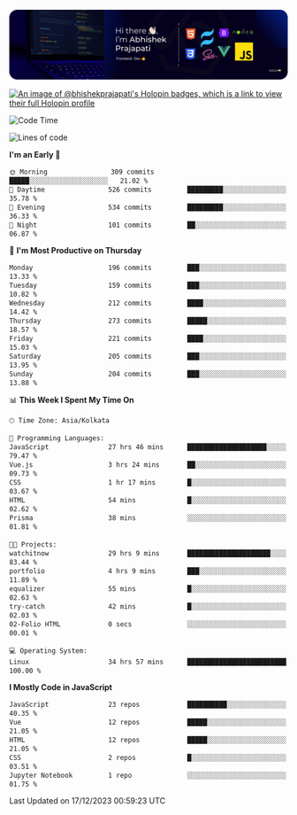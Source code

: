![Banner](./Header.png)

[![An image of @bhishekprajapati's Holopin badges, which is a link to view their full Holopin profile](https://holopin.me/bhishekprajapati)](https://holopin.io/@bhishekprajapati)

<!--START_SECTION:waka-->
![Code Time](http://img.shields.io/badge/Code%20Time-251%20hrs%2049%20mins-blue)

![Lines of code](https://img.shields.io/badge/From%20Hello%20World%20I%27ve%20Written-1.6%20million%20lines%20of%20code-blue)

**I'm an Early 🐤** 

```text
🌞 Morning                309 commits         █████░░░░░░░░░░░░░░░░░░░░   21.02 % 
🌆 Daytime                526 commits         █████████░░░░░░░░░░░░░░░░   35.78 % 
🌃 Evening                534 commits         █████████░░░░░░░░░░░░░░░░   36.33 % 
🌙 Night                  101 commits         ██░░░░░░░░░░░░░░░░░░░░░░░   06.87 % 
```
📅 **I'm Most Productive on Thursday** 

```text
Monday                   196 commits         ███░░░░░░░░░░░░░░░░░░░░░░   13.33 % 
Tuesday                  159 commits         ███░░░░░░░░░░░░░░░░░░░░░░   10.82 % 
Wednesday                212 commits         ████░░░░░░░░░░░░░░░░░░░░░   14.42 % 
Thursday                 273 commits         █████░░░░░░░░░░░░░░░░░░░░   18.57 % 
Friday                   221 commits         ████░░░░░░░░░░░░░░░░░░░░░   15.03 % 
Saturday                 205 commits         ███░░░░░░░░░░░░░░░░░░░░░░   13.95 % 
Sunday                   204 commits         ███░░░░░░░░░░░░░░░░░░░░░░   13.88 % 
```


📊 **This Week I Spent My Time On** 

```text
🕑︎ Time Zone: Asia/Kolkata

💬 Programming Languages: 
JavaScript               27 hrs 46 mins      ████████████████████░░░░░   79.47 % 
Vue.js                   3 hrs 24 mins       ██░░░░░░░░░░░░░░░░░░░░░░░   09.73 % 
CSS                      1 hr 17 mins        █░░░░░░░░░░░░░░░░░░░░░░░░   03.67 % 
HTML                     54 mins             █░░░░░░░░░░░░░░░░░░░░░░░░   02.62 % 
Prisma                   38 mins             ░░░░░░░░░░░░░░░░░░░░░░░░░   01.81 % 

🐱‍💻 Projects: 
watchitnow               29 hrs 9 mins       █████████████████████░░░░   83.44 % 
portfolio                4 hrs 9 mins        ███░░░░░░░░░░░░░░░░░░░░░░   11.89 % 
equalizer                55 mins             █░░░░░░░░░░░░░░░░░░░░░░░░   02.63 % 
try-catch                42 mins             █░░░░░░░░░░░░░░░░░░░░░░░░   02.03 % 
02-Folio HTML            0 secs              ░░░░░░░░░░░░░░░░░░░░░░░░░   00.01 % 

💻 Operating System: 
Linux                    34 hrs 57 mins      █████████████████████████   100.00 % 
```

**I Mostly Code in JavaScript** 

```text
JavaScript               23 repos            ██████████░░░░░░░░░░░░░░░   40.35 % 
Vue                      12 repos            █████░░░░░░░░░░░░░░░░░░░░   21.05 % 
HTML                     12 repos            █████░░░░░░░░░░░░░░░░░░░░   21.05 % 
CSS                      2 repos             █░░░░░░░░░░░░░░░░░░░░░░░░   03.51 % 
Jupyter Notebook         1 repo              ░░░░░░░░░░░░░░░░░░░░░░░░░   01.75 % 
```




 Last Updated on 17/12/2023 00:59:23 UTC
<!--END_SECTION:waka-->
<!--
**bhishekprajapati/bhishekprajapati** is a ✨ _special_ ✨ repository because its `README.md` (this file) appears on your GitHub profile.

Here are some ideas to get you started:

- 🔭 I’m currently working on ...
- 🌱 I’m currently learning ...
- 👯 I’m looking to collaborate on ...
- 🤔 I’m looking for help with ...
- 💬 Ask me about ...
- 📫 How to reach me: ...
- 😄 Pronouns: ...
- ⚡ Fun fact: ...
-->
